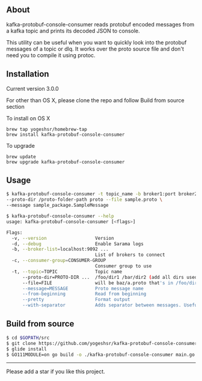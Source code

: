 
## About
kafka-protobuf-console-consumer reads protobuf encoded messages from a kafka topic and prints its decoded JSON to console.

This utility can be useful when you want to quickly look into the protobuf messages of a topic or dlq. It works over the proto source file and don't need you to compile it using protoc.

## Installation
Current version 3.0.0

For other than OS X, please clone the repo and follow Build from source section

To install on OS X
```
brew tap yogeshsr/homebrew-tap
brew install kafka-protobuf-console-consumer
```  
To upgrade
```
brew update
brew upgrade kafka-protobuf-console-consumer
```

## Usage
``` sh
$ kafka-protobuf-console-consumer -t topic_name -b broker1:port broker2:port \
--proto-dir /proto-folder-path proto --file sample.proto \
--message sample_package.SampleMessage

$ kafka-protobuf-console-consumer --help
usage: kafka-protobuf-console-consumer [<flags>]

Flags:
  -v, --version                  Version
  -d, --debug                    Enable Sarama logs
  -b, --broker-list=localhost:9092 ...
                                 List of brokers to connect
  -c, --consumer-group=CONSUMER-GROUP
                                 Consumer group to use
  -t, --topic=TOPIC              Topic name
      --proto-dir=PROTO-DIR ...  /foo/dir1 /bar/dir2 (add all dirs used by imports)
      --file=FILE                will be baz/a.proto that's in /foo/dir1/baz/a.proto
      --message=MESSAGE          Proto message name
      --from-beginning           Read from beginning
      --pretty                   Format output
      --with-separator           Adds separator between messages. Useful with --pretty
```

## Build from source
``` sh
$ cd $GOPATH/src
$ git clone https://github.com/yogeshsr/kafka-protobuf-console-consumer.git
$ glide install
$ GO111MODULE=on go build -o ./kafka-protobuf-console-consumer main.go
```

---
Please add a star if you like this project.
